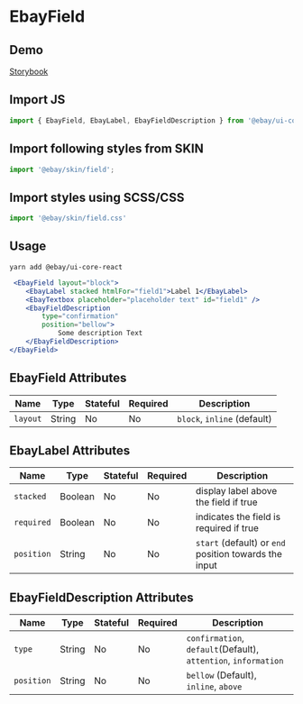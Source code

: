 # EbayField

## Demo
[Storybook](https://opensource.ebay.com/ebayui-core-react/main/?path=/story/form-input-ebay-field--default-inline)

## Import JS
```jsx harmony
import { EbayField, EbayLabel, EbayFieldDescription } from '@ebay/ui-core-react/ebay-field';
```
## Import following styles from SKIN
```jsx harmony
import '@ebay/skin/field';
```
## Import styles using SCSS/CSS
```jsx harmony
import '@ebay/skin/field.css'
```
## Usage
```
yarn add @ebay/ui-core-react
```
```jsx harmony
 <EbayField layout="block">
    <EbayLabel stacked htmlFor="field1">Label 1</EbayLabel>
    <EbayTextbox placeholder="placeholder text" id="field1" />
    <EbayFieldDescription
        type="confirmation"
        position="bellow">
            Some description Text
    </EbayFieldDescription>
</EbayField>
```

## EbayField Attributes

Name | Type | Stateful | Required | Description
--- | --- | --- | --- | ---
`layout` | String | No | No | `block`, `inline` (default)

## EbayLabel Attributes

Name | Type | Stateful | Required | Description
--- | --- | --- | --- | ---
`stacked` | Boolean | No | No | display label above the field if true
`required` | Boolean | No | No | indicates the field is required if true
`position` | String | No | No | `start` (default) or `end` position towards the input

## EbayFieldDescription Attributes

Name | Type | Stateful | Required | Description
--- | --- | --- | --- | ---
`type` | String | No | No | `confirmation`, `default`(Default), `attention`, `information`
`position` | String | No | No | `bellow` (Default), `inline`, `above`
